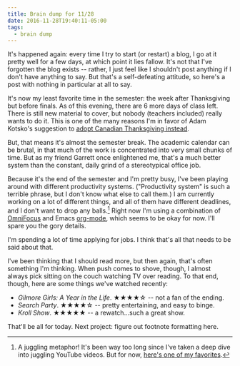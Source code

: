 ```yaml
---
title: Brain dump for 11/28
date: 2016-11-28T19:40:11-05:00
tags:
  - brain dump
---
```


It's happened again: every time I try to start (or restart) a blog, I go at it
pretty well for a few days, at which point it lies fallow. It's not that I've
forgotten the blog exists&nbsp;-- rather, I just feel like I shouldn't post
anything if I don't have anything to say. But that's a self-defeating
attitude, so here's a post with nothing in particular at all to say.

<!--more-->

It's now my least favorite time in the semester: the week after Thanksgiving
but before finals. As of this evening, there are 6 more days of class left.
There is still new material to cover, but nobody (teachers included) really
wants to do it. This is one of the many reasons I'm in favor of Adam Kotsko's
suggestion to
[adopt Canadian Thanksgiving instead](https://itself.wordpress.com/2016/10/06/the-trouble-with-thanksgiving/).

But, that means it's almost the semester break. The academic calendar can be
brutal, in that much of the work is concentrated into very small chunks of
time. But as my friend Garrett once enlightened me, that's a much better
system than the constant, daily grind of a stereotypical office job.


Because it's the end of the semester and I'm pretty busy, I've been playing
around with different productivity systems. ("Productivity system" is such a
terrible phrase, but I don't know what else to call them.) I am currently
working on a lot of different things, and all of them have different
deadlines, and I don't want to drop any balls.[^1] Right now I'm using a
combination of [OmniFocus](https://www.omnigroup.com/omnifocus/) and
Emacs [org-mode](//orgmode.org), which seems to be okay for now. I'll spare
you the gory details.

I'm spending a lot of time applying for jobs. I think that's all that needs to
be said about that.

I've been thinking that I should read more, but then again, that's often
something I'm thinking. When push comes to shove, though, I almost always pick
sitting on the couch watching TV over reading. To that end, though, here are
some things we've watched recently:

- *Gilmore Girls: A Year in the Life*. ★★★★☆ -- not a fan of the ending.
- *Search Party*. ★★★★☆ -- pretty entertaining, and easy to binge.
- *Kroll Show*. ★★★★★ -- a rewatch...such a great show.

That'll be all for today. Next project: figure out footnote formatting here.

[^1]: A juggling metaphor! It's been way too long since I've taken a deep dive into juggling YouTube videos. But for now, [here's one of my favorites](https://www.youtube.com/watch?v=qjHoedoSUXY).

